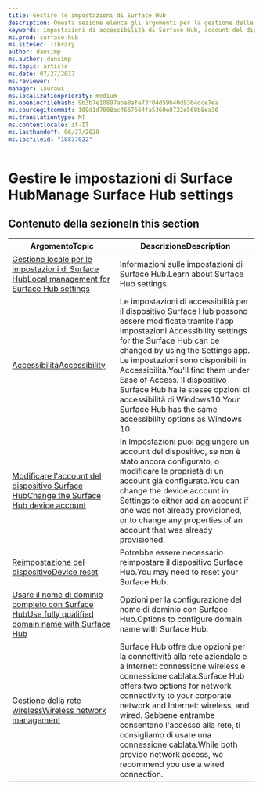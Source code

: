 ```yaml
---
title: Gestire le impostazioni di Surface Hub
description: Questa sezione elenca gli argomenti per la gestione delle impostazioni di Surface Hub.
keywords: impostazioni di accessibilità di Surface Hub, account del dispositivo, reimpostazione del dispositivo, aggiornamenti di Windows, gestione della rete wireless
ms.prod: surface-hub
ms.sitesec: library
author: dansimp
ms.author: dansimp
ms.topic: article
ms.date: 07/27/2017
ms.reviewer: ''
manager: laurawi
ms.localizationpriority: medium
ms.openlocfilehash: 9b3b7e10897aba8afe73f04d59b40d9304dce7ea
ms.sourcegitcommit: 109d1d7608ac4667564fa5369e8722e569b8ea36
ms.translationtype: MT
ms.contentlocale: it-IT
ms.lasthandoff: 06/27/2020
ms.locfileid: "10837022"
---
```

# <span data-ttu-id="0f802-104">Gestire le impostazioni di Surface Hub</span><span class="sxs-lookup"><span data-stu-id="0f802-104">Manage Surface Hub settings</span></span>

## <span data-ttu-id="0f802-105">Contenuto della sezione</span><span class="sxs-lookup"><span data-stu-id="0f802-105">In this section</span></span>

|<span data-ttu-id="0f802-106">Argomento</span><span class="sxs-lookup"><span data-stu-id="0f802-106">Topic</span></span> | <span data-ttu-id="0f802-107">Descrizione</span><span class="sxs-lookup"><span data-stu-id="0f802-107">Description</span></span>|
| ------ | --------------- |
| [<span data-ttu-id="0f802-108">Gestione locale per le impostazioni di Surface Hub</span><span class="sxs-lookup"><span data-stu-id="0f802-108">Local management for Surface Hub settings</span></span>](local-management-surface-hub-settings.md) | <span data-ttu-id="0f802-109">Informazioni sulle impostazioni di Surface Hub.</span><span class="sxs-lookup"><span data-stu-id="0f802-109">Learn about Surface Hub settings.</span></span>  |
| [<span data-ttu-id="0f802-110">Accessibilità</span><span class="sxs-lookup"><span data-stu-id="0f802-110">Accessibility</span></span>](accessibility-surface-hub.md) | <span data-ttu-id="0f802-111">Le impostazioni di accessibilità per il dispositivo Surface Hub possono essere modificate tramite l'app Impostazioni.</span><span class="sxs-lookup"><span data-stu-id="0f802-111">Accessibility settings for the Surface Hub can be changed by using the Settings app.</span></span> <span data-ttu-id="0f802-112">Le impostazioni sono disponibili in Accessibilità.</span><span class="sxs-lookup"><span data-stu-id="0f802-112">You'll find them under Ease of Access.</span></span> <span data-ttu-id="0f802-113">Il dispositivo Surface Hub ha le stesse opzioni di accessibilità di Windows10.</span><span class="sxs-lookup"><span data-stu-id="0f802-113">Your Surface Hub has the same accessibility options as Windows 10.</span></span>|
| [<span data-ttu-id="0f802-114">Modificare l'account del dispositivo Surface Hub</span><span class="sxs-lookup"><span data-stu-id="0f802-114">Change the Surface Hub device account</span></span>](change-surface-hub-device-account.md) | <span data-ttu-id="0f802-115">In Impostazioni puoi aggiungere un account del dispositivo, se non è stato ancora configurato, o modificare le proprietà di un account già configurato.</span><span class="sxs-lookup"><span data-stu-id="0f802-115">You can change the device account in Settings to either add an account if one was not already provisioned, or to change any properties of an account that was already provisioned.</span></span>|
| [<span data-ttu-id="0f802-116">Reimpostazione del dispositivo</span><span class="sxs-lookup"><span data-stu-id="0f802-116">Device reset</span></span>](device-reset-surface-hub.md) | <span data-ttu-id="0f802-117">Potrebbe essere necessario reimpostare il dispositivo Surface Hub.</span><span class="sxs-lookup"><span data-stu-id="0f802-117">You may need to reset your Surface Hub.</span></span>|
| [<span data-ttu-id="0f802-118">Usare il nome di dominio completo con Surface Hub</span><span class="sxs-lookup"><span data-stu-id="0f802-118">Use fully qualified domain name with Surface Hub</span></span>](use-fully-qualified-domain-name-surface-hub.md) | <span data-ttu-id="0f802-119">Opzioni per la configurazione del nome di dominio con Surface Hub.</span><span class="sxs-lookup"><span data-stu-id="0f802-119">Options to configure domain name with Surface Hub.</span></span>  |
| [<span data-ttu-id="0f802-120">Gestione della rete wireless</span><span class="sxs-lookup"><span data-stu-id="0f802-120">Wireless network management</span></span>](wireless-network-management-for-surface-hub.md) | <span data-ttu-id="0f802-121">Surface Hub offre due opzioni per la connettività alla rete aziendale e a Internet: connessione wireless e connessione cablata.</span><span class="sxs-lookup"><span data-stu-id="0f802-121">Surface Hub offers two options for network connectivity to your corporate network and Internet: wireless, and wired.</span></span> <span data-ttu-id="0f802-122">Sebbene entrambe consentano l'accesso alla rete, ti consigliamo di usare una connessione cablata.</span><span class="sxs-lookup"><span data-stu-id="0f802-122">While both provide network access, we recommend you use a wired connection.</span></span> |
